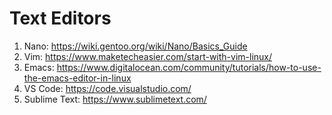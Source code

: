 # Text Editors
1. Nano: https://wiki.gentoo.org/wiki/Nano/Basics_Guide
2. Vim: https://www.maketecheasier.com/start-with-vim-linux/
3. Emacs: https://www.digitalocean.com/community/tutorials/how-to-use-the-emacs-editor-in-linux
4. VS Code: https://code.visualstudio.com/
5. Sublime Text: https://www.sublimetext.com/ 
